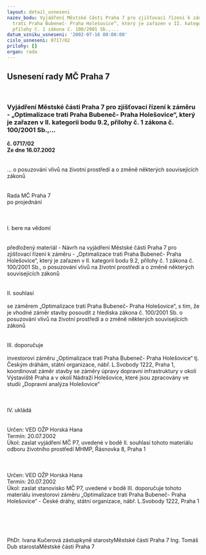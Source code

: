 ```yaml
---
layout: detail_usneseni
nazev_bodu: Vyjádření Městské části Praha 7 pro zjišťovací řízení k záměru -  „Optimalizace
  trati Praha Bubeneč- Praha Holešovice“, který je zařazen v II. kategorii bodu 9.2,
  přílohy č. 1 zákona č. 100/2001 Sb.,...
datum_vzniku_usneseni: '2002-07-16 00:00:00'
cislo_usneseni: 0717/02
prilohy: []
organ: rada
---
```

<div id="ucUsn_pList" class="usn">
	<span><h2>Usnesení rady MČ Praha 7 </h2>
<br></span><div class="standBody">
<span><h3>Vyjádření Městské části Praha 7 pro zjišťovací řízení k záměru -  „Optimalizace trati Praha Bubeneč- Praha Holešovice“, který je zařazen v II. kategorii bodu 9.2, přílohy č. 1 zákona č. 100/2001 Sb.,...</h3></span><div class="center">
		<strong>č. 0717/02</strong><br>
	</div>
<div class="center">
		<strong>Ze dne 16.07.2002</strong><br><br>
	</div>
<br>... o posuzování vlivů na životní prostředí a o změně některých souvisejících zákonů <br><br><br>Rada MČ Praha 7<br>po projednání<br><br><br><br>I.	bere na vědomí<br><br> <br>předložený materiál - Návrh na vyjádření Městské části Praha 7 pro zjišťovací řízení k záměru -  „Optimalizace trati Praha Bubeneč- Praha Holešovice“, který je zařazen v II. kategorii bodu 9.2, přílohy č. 1 zákona č. 100/2001 Sb., o posuzování vlivů na životní prostředí a o změně některých souvisejících zákonů<br><br><br>II.	souhlasí <br><br>se záměrem  „Optimalizace trati Praha Bubeneč- Praha Holešovice“, s tím, že je vhodné záměr stavby posoudit z hlediska zákona  č. 100/2001 Sb. o posuzování vlivů na životní prostředí a o změně některých souvisejících zákonů<br><br><br>III.	doporučuje<br><br>investorovi záměru  „Optimalizace trati Praha Bubeneč- Praha Holešovice“ tj.  Českým dráhám, státní organizace, nábř. L.Svobody 1222, Praha 1, koordinovat záměr stavby se záměry úpravy dopravní infrastruktury v okolí Výstaviště Praha a v okolí Nádraží Holešovice, které jsou zpracovány ve studii „Dopravní analýza Holešovice“ <br><br><br><br>IV.	ukládá <br><br> <br>Určen:	VED OŽP Horská Hana<br>Termín: 20.07.2002<br>Úkol:	zaslat vyjádření MČ P7, uvedené v bodě II. souhlasí tohoto materiálu  odboru životního prostředí  MHMP, Řásnovka 8, Praha 1 <br> <br><br> <br>Určen:	VED OŽP Horská Hana<br>Termín: 20.07.2002<br>Úkol:	zaslat stanovisko MČ P7, uvedené v bodě III. doporučuje tohoto materiálu investorovi záměru  „Optimalizace trati Praha Bubeneč- Praha Holešovice“ - České dráhy, státní organizace, nábř. L.Svobody 1222, Praha 1 <br> <br> <br><br> <br>	<br>PhDr. Ivana Kučerová zástupkyně starostyMěstské části Praha 7	Ing. Tomáš Dub starostaMěstské části Praha 7<br>	<br><br>
</div>
</div>